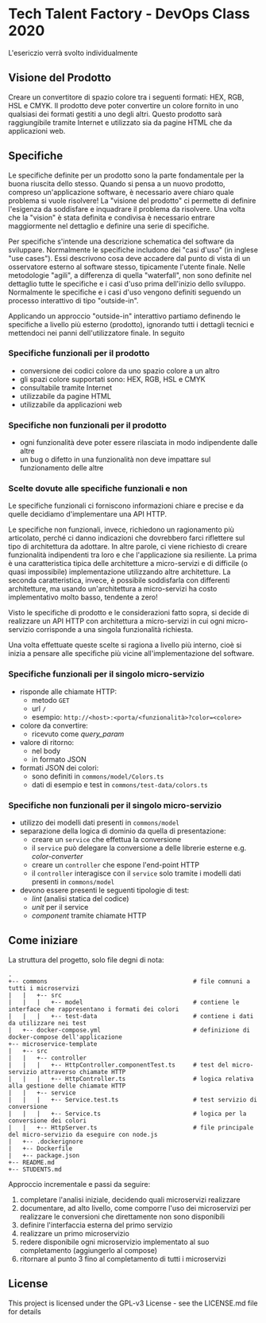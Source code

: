 # Tech Talent Factory - DevOps Class 2020

L'esericzio verrà svolto individualmente

## Visione del Prodotto
Creare un convertitore di spazio colore tra i seguenti formati: HEX, RGB, HSL e CMYK. Il prodotto deve poter convertire
un colore fornito in uno qualsiasi dei formati gestiti a uno degli altri. Questo prodotto sarà raggiungibile tramite
Internet e utilizzato sia da pagine HTML che da applicazioni web.

## Specifiche
Le specifiche definite per un prodotto sono la parte fondamentale per la buona riuscita dello stesso. Quando si pensa a
un nuovo prodotto, compreso un'applicazione software, è necessario avere chiaro quale problema si vuole risolvere! La
"visione del prodotto" ci permette di definire l'esigenza da soddisfare e inquadrare il problema da risolvere. Una volta
che la "vision" è stata definita e condivisa è necessario entrare maggiormente nel dettaglio e definire una serie di
specifiche.

Per specifiche s'intende una descrizione schematica del software da sviluppare. Normalmente le specifiche includono dei
"casi d'uso" (in inglese "use cases"). Essi descrivono cosa deve accadere dal punto di vista di un osservatore esterno
al software stesso, tipicamente l'utente finale. Nelle metodologie "agili", a differenza di quella "waterfall", non sono
definite nel dettaglio tutte le specifiche e i casi d'uso prima dell'inizio dello sviluppo. Normalmente le specifiche e
i casi d'uso vengono definiti seguendo un processo interattivo di tipo "outside-in".

Applicando un approccio "outside-in" interattivo partiamo definendo le specifiche a livello più esterno (prodotto),
ignorando tutti i dettagli tecnici e mettendoci nei panni dell'utilizzatore finale. In seguito

### Specifiche funzionali per il prodotto
- conversione dei codici colore da uno spazio colore a un altro
- gli spazi colore supportati sono: HEX, RGB, HSL e CMYK
- consultabile tramite Internet
- utilizzabile da pagine HTML
- utilizzabile da applicazioni web

### Specifiche non funzionali per il prodotto
- ogni funzionalità deve poter essere rilasciata in modo indipendente dalle altre
- un bug o difetto in una funzionalità non deve impattare sul funzionamento delle altre

### Scelte dovute alle specifiche funzionali e non
Le specifiche funzionali ci forniscono informazioni chiare e precise e da quelle decidiamo d'implementare una API HTTP.

Le specifiche non funzionali, invece, richiedono un ragionamento più articolato, perché ci danno indicazioni che
dovrebbero farci riflettere sul tipo di architettura da adottare. In altre parole, ci viene richiesto di creare
funzionalità indipendenti tra loro e che l'applicazione sia resiliente. La prima è una caratteristica tipica delle
architetture a micro-servizi e di difficile (o quasi impossibile) implementazione utilizzando altre architetture. La
seconda caratteristica, invece, è possibile soddisfarla con differenti architetture, ma usando un'architettura a
micro-servizi ha costo implementativo molto basso, tendente a zero!

Visto le specifiche di prodotto e le considerazioni fatto sopra, si decide di realizzare un API HTTP con architettura a
micro-servizi in cui ogni micro-servizio corrisponde a una singola funzionalità richiesta.

Una volta effettuate queste scelte si ragiona a livello più interno, cioè si inizia a pensare alle specifiche più vicine
all'implementazione del software.

### Specifiche funzionali per il singolo micro-servizio
- risponde alle chiamate HTTP:
  - metodo `GET`
  - url `/`
  - esempio: `http://<host>:<porta/<funzionalità>?color=<colore>`
- colore da convertire:
  - ricevuto come _query_param_
- valore di ritorno:
  - nel body
  - in formato JSON
- formati JSON dei colori:
  - sono definiti in `commons/model/Colors.ts`
  - dati di esempio e test in `commons/test-data/colors.ts`

### Specifiche non funzionali per il singolo micro-servizio
- utilizzo dei modelli dati presenti in `commons/model`
- separazione della logica di dominio da quella di presentazione:
  - creare un `service` che effettua la conversione
  - il `service` può delegare la conversione a delle librerie esterne e.g. _color-converter_
  - creare un `controller` che espone l'end-point HTTP
  - il `controller` interagisce con il `service` solo tramite i modelli dati presenti in `commons/model`
- devono essere presenti le seguenti tipologie di test:
  - _lint_ (analisi statica del codice)
  - _unit_ per il service
  - _component_ tramite chiamate HTTP

## Come iniziare
La struttura del progetto, solo file degni di nota:
```
.
+-- commons                                         # file comnuni a tutti i microservizi
|   |   +-- src
|   |   |   +-- model                               # contiene le interface che rappresentano i formati dei colori
|   |   |   +-- test-data                           # contiene i dati da utilizzare nei test
|   +-- docker-compose.yml                          # definizione di docker-compose dell'applicazione
+-- microservice-template
|   +-- src
|   |   +-- controller
|   |   |   +-- HttpController.componentTest.ts     # test del micro-servizio attraverso chiamate HTTP
|   |   |   +-- HttpController.ts                   # logica relativa alla gestione delle chiamate HTTP
|   |   +-- service
|   |   |   +-- Service.test.ts                     # test servizio di conversione
|   |   |   +-- Service.ts                          # logica per la conversione dei colori
|   |   +-- HttpServer.ts                           # file principale del micro-servizio da eseguire con node.js
|   +-- .dockerignore
|   +-- Dockerfile
|   +-- package.json
+-- README.md
+-- STUDENTS.md
```

Approccio incrementale e passi da seguire:
1. completare l'analisi iniziale, decidendo quali microservizi realizzare
1. documentare, ad alto livello, come comporre l'uso dei microservizi per realizzare le conversioni che direttamente non
sono disponibili
1. definire l'interfaccia esterna del primo servizio
1. realizzare un primo microservizio
1. redere disponibile ogni microservizio implementato al suo completamento (aggiungerlo al compose)
1. ritornare al punto 3 fino al completamento di tutti i microservizi

## License
This project is licensed under the GPL-v3 License - see the LICENSE.md file for details
